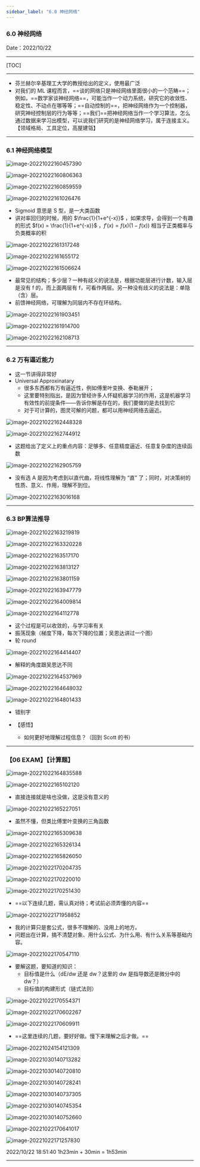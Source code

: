 ```yaml
---
sidebar_label: "6.0 神经网络"
---
```


### 6.0 神经网络

Date：2022/10/22

------



[TOC]



------



* 芬兰赫尔辛基理工大学的教授给出的定义，使用最广泛
* 对我们的 ML 课程而言，==谈的网络只是神经网络里面很小的一个范畴==；例如，==数学家谈神经网络==，可能当作一个动力系统，研究它的收敛性、稳定性、不动点在哪等等；==自动控制的==，把神经网络作为一个控制器，研究神经控制层的行为等等；==我们==把神经网络当作一个学习算法，怎么通过数据来学习出模型，可以说我们研究的是神经网络学习，属于连接主义。【领域格局、工具定位，高屋建瓴】



------



### 6.1 神经网络模型

![image-20221022160457390](images/Task06/image-20221022160457390.png)

![image-20221022160806363](images/Task06/image-20221022160806363.png)

![image-20221022160859559](images/Task06/image-20221022160859559.png)

![image-20221022161026476](images/Task06/image-20221022161026476.png)

* Sigmoid 意思是 S 型，是一大类函数
* 讲对率回归的时候，用的 $\frac{1}{1+e^{-x}}$ ，如果求导，会得到一个有趣的形式 $f(x) = \frac{1}{1+e^{-x}}$ ，$f'(x) = f(x)(1 - f(x))$ 相当于正类概率与负类概率的积

![image-20221022161317248](images/Task06/image-20221022161317248.png)



![image-20221022161655172](images/Task06/image-20221022161655172.png)

![image-20221022161506624](images/Task06/image-20221022161506624.png)

* 最常见的结构；多少层？一种有歧义的说法是，根据功能层进行计数，输入层是没有 f 的，而上面两层有 f，可看作两层。另一种没有歧义的说法是：单隐（含）层。
* 前馈神经网络，可理解为同层内不存在环结构。

![image-20221022161903451](images/Task06/image-20221022161903451.png)

![image-20221022161914700](images/Task06/image-20221022161914700.png)

![image-20221022162108713](images/Task06/image-20221022162108713.png)



------



### 6.2 万有逼近能力

* 这一节讲得非常好
* Universal Approxinatary
  * 很多东西都有万有逼近性，例如傅里叶变换、泰勒展开；
  * 这里要特别指出，是因为曾经许多人怀疑机器学习的作用，这是机器学习有效性的前提条件——告诉你解是存在的，我们要做的是去找到它
  * 对于可计算的，图灵可解的问题，都可以用神经网络去逼近。

![image-20221022162448328](images/Task06/image-20221022162448328.png)

![image-20221022162744912](images/Task06/image-20221022162744912.png)

* 这题给出了定义上的重点内容：足够多、任意精度逼近、任意复杂度的连续函数

![image-20221022162905759](images/Task06/image-20221022162905759.png)

* 没有选 A 是因为考虑到以直代曲，将线性理解为 “直” 了；同时，对决策树的性质、意义、作用，理解不到位。

![image-20221022163016168](images/Task06/image-20221022163016168.png)



------



### 6.3 BP算法推导

![image-20221022163219819](images/Task06/image-20221022163219819.png)

![image-20221022163320228](images/Task06/image-20221022163320228.png)

![image-20221022163517170](images/Task06/image-20221022163517170.png)



![image-20221022163813127](images/Task06/image-20221022163813127.png)

![image-20221022163801159](images/Task06/image-20221022163801159.png)

![image-20221022163947779](images/Task06/image-20221022163947779.png)

![image-20221022164009814](images/Task06/image-20221022164009814.png)

![image-20221022164112778](images/Task06/image-20221022164112778.png)

* 这个过程是可以收敛的，与学习率有关
* 振荡现象（梯度下降，每次下降的位置；吴恩达讲过一个图）
* 轮 round

![image-20221022164414407](images/Task06/image-20221022164414407.png)

* 解释的角度跟吴恩达不同

![image-20221022164537969](images/Task06/image-20221022164537969.png)

![image-20221022164648032](images/Task06/image-20221022164648032.png)

![image-20221022164801433](images/Task06/image-20221022164801433.png)

* 错别字

* 【感悟】
  * 如何更好地理解过程信息？（回到 Scott 的书）



------



### 【06 EXAM】【计算题】

![image-20221022164835588](images/Task06/image-20221022164835588.png)

![image-20221022165102120](images/Task06/image-20221022165102120.png)

* 直接连接就是啥也没做，这是没有意义的

![image-20221022165227051](images/Task06/image-20221022165227051.png)

* 虽然不懂，但类比傅里叶变换的三角函数

![image-20221022165309638](images/Task06/image-20221022165309638.png)

![image-20221022165326134](images/Task06/image-20221022165326134.png)



![image-20221022165826050](images/Task06/image-20221022165826050.png)

![image-20221022170204735](images/Task06/image-20221022170204735.png)

![image-20221022170220010](images/Task06/image-20221022170220010.png)



![image-20221022170251430](images/Task06/image-20221022170251430.png)



* ==以下连续几题，需认真对待；考试前必须弄懂的内容==

![image-20221022171958852](images/Task06/image-20221022171958852.png)

* 我的计算只是套公式，很多不理解的、没用上的地方。
* 问题出在计算，搞不清楚对象、用什么公式、为什么用、有什么关系等基础内容。



![image-20221022170547110](images/Task06/image-20221022170547110.png)

* 要解这题，要知道的知识：
  * 目标值是什么（dE/dw 还是 dw？这里的 dw 是指导数还是微分中的 dw？）
  * 目标值的构建形式（链式法则）

![image-20221022170554371](images/Task06/image-20221022170554371.png)

![image-20221022170602267](images/Task06/image-20221022170602267.png)

![image-20221022170609911](images/Task06/image-20221022170609911.png)

* ==这里连续的几题，要好好做。慢下来理解之后才做。==

![image-20221024154121309](images/Task06/image-20221024154121309.png)

![image-20221030140713282](images/Task06/image-20221030140713282.png)

![image-20221030140720810](images/Task06/image-20221030140720810.png)

![image-20221030140728241](images/Task06/image-20221030140728241.png)

![image-20221030140737305](images/Task06/image-20221030140737305.png)

![image-20221030140745354](images/Task06/image-20221030140745354.png)

![image-20221030140752660](images/Task06/image-20221030140752660.png)



![image-20221022170641017](images/Task06/image-20221022170641017.png)

![image-20221022171257830](images/Task06/image-20221022171257830.png)



2022/10/22 18:51:40 1h23min + 30min = 1h53min

------

